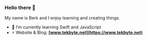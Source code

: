 ### Hello there 👋

My name is Berk and I enjoy learning and creating things.

- 🌱 I’m currently learning Swift and JavaScript
- ⚡️ Website & Blog: **[www.tekbyte.net](https://www.tekbyte.net)**
